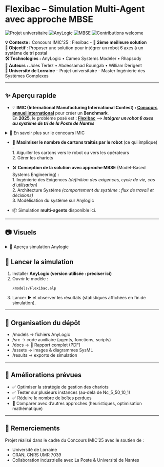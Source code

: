 # Flexibac – Simulation Multi-Agent avec approche MBSE

![Projet universitaire](https://img.shields.io/badge/Université%20de%20Lorraine-Project-lightgrey?logo=googlescholar)
![AnyLogic](https://img.shields.io/badge/Simulation-AnyLogic-blue.svg)
![MBSE](https://img.shields.io/badge/Approach-MBSE-orange.svg)
![Contributions welcome](https://img.shields.io/badge/Contributions-welcome-brightgreen.svg)

**💡 Contexte :** Concours IMIC'25 : Flexibac - **🥈 2ème meilleure solution**       
**🎯 Objectif :** Proposer une solution pour intégrer un robot 6 axes à un système de tri postal  
**🛠 Technologies :** AnyLogic • Cameo Systems Modeler • Rhapsody   
**👥 Auteurs :** Jules Terlez • Abdessamad Boungab • William Derigent  
**🏫 Université de Lorraine** – Projet universitaire - Master Ingénierie des Systèmes Complexes  

---

## ✨ Aperçu rapide

- 💡 **IMIC (International Manufacturing International Contest) : [Concours annuel international](https://hal.science/EC-NANTES/hal-04770839v1)** pour créer un **Benchmark**.  
  En **2025**, le problème posé est : **[Flexibac](https://github.com/GIS-S-mart/Benchmark-9-IMIC)** --> **_Intégrer un robot 6 axes au système de tri de la Poste de Nantes_**
<details>
  <summary>📘 En savoir plus sur le concours IMIC</summary>

  > Chaque année, un problème de production intelligente est posé à plusieurs universités participantes dans le monde.  
  > 1. Les universités participantes **proposent** chacune une **solution**.  
  > 2. Ces solutions forment ainsi un **Benchmark** pour le problème posé.  
  > 3. La **meilleure solution** est retenue comme **référence** pour ce problème.  
  > 4. Un **article scientifique** présentant cette solution est publié.
---
<p align="center">
    <img src="documents/images/Topology.png" width="600"><br>
    <em>Schéma du système de tri pour le problème Flexibac</em>
  </p>
</details>

- 🎯 **Maximiser le nombre de cartons traités par le robot** (ce qui implique) :  
      1. Aiguiller les cartons vers le robot ou vers les opérateurs  
      2. Gérer les chariots
    
- 🛠 **Conception de la solution avec approche MBSE** (Model-Based Systems Engineering) :  
      1. Ingénierie des Exigences *(définition des exigences, cycle de vie, cas d'utilisation)*  
      2. Architecture Système *(comportement du système : flux de travail et décisions)*  
      3. Modélisation du système sur Anylogic
    
- 📦 Simulation **multi-agents** disponible ici.

---

## 📷 Visuels 

<details>
  <summary>📘 Aperçu simulation Anylogic</summary>
<p align="center">
    <img src="documents/images/Anylogic_screenshot.png" width="800"><br>
    <em>Aperçu simulation Anylogic</em>
  </p>
</details>


## 🚀 Lancer la simulation
1. Installer **AnyLogic (version utilisée : préciser ici)**  
2. Ouvrir le modèle :  
   ```bash
   /models/Flexibac.alp
3. Lancer ▶ et observer les résultats (statistiques affichées en fin de simulation).

---

## 📂 Organisation du dépôt

- /models → fichiers AnyLogic
- /src → code auxiliaire (agents, fonctions, scripts)
- /docs → 📄 Rapport complet (PDF)
- /assets → images & diagrammes SysML
- /results → exports de simulation

---

## 🔮 Améliorations prévues

- ✅ Optimiser la stratégie de gestion des chariots
- ✅ Tester sur plusieurs instances (au-delà de Nc_5_50_10_1)
- ✅ Réduire le nombre de boîtes perdues
- 🔄 Comparer avec d’autres approches (heuristiques, optimisation mathématique)

---

## 🙌 Remerciements

Projet réalisé dans le cadre du Concours IMIC’25 avec le soutien de :
- Université de Lorraine
- CRAN, CNRS UMR 7039
- Collaboration industrielle avec La Poste & Université de Nantes
